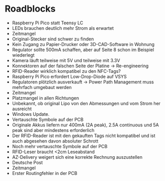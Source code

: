 # Roadblocks

- Raspberry Pi Pico statt Teensy LC
- LEDs brauchen deutlich mehr Strom als erwartet
- Zeitmangel
- Original-Stecker sind schwer zu finden
- Kein Zugang zu Papier-Drucker oder 3D-CAD-Software in Wohnung
- Regulator sollte 500mA schaffen, aber auf Seite 8 schon im Beispiel wiederlegt
- Kamera läuft teilweise mit 5V und teilweise mit 3.3V
- Konnektoren auf der falschen Seite der Platine -> Re-engineering
- RFID-Reader wirklich kompatibel zu den NFC-Tags?
- Raspberry Pi Pico erfordert Low-Drop-Diode auf VSYS
- Regulatoren plötzlich ausverkauft -> Power Path Management muss mehrfach umgebaut werden
- Zeitmangel
- Platzmangel in allen Richtungen
- Unbekannt, ob original Lipo von den Abmessungen und vom Strom her ausreicht
- Windows Update.
- Vertauschte Symbole auf der PCB
- Originale Akkus liefern nur 400mA (2A peak), 2.5A continuous und 5A peak sind aber mindestens erforderlich
- Der RFID-Reader ist mit den gekauften Tags nicht kompatibel und ist auch abgesehen davon absoluter Schrott
- Noch mehr vertauschte Symbole auf der PCB
- RFID-Leser braucht <2cm Leseabstand
- AZ-Delivery weigert sich eine korrekte Rechnung auszustellen
- Deutsche Post
- Zeitmangel
- Erster Routingfehler in der PCB

